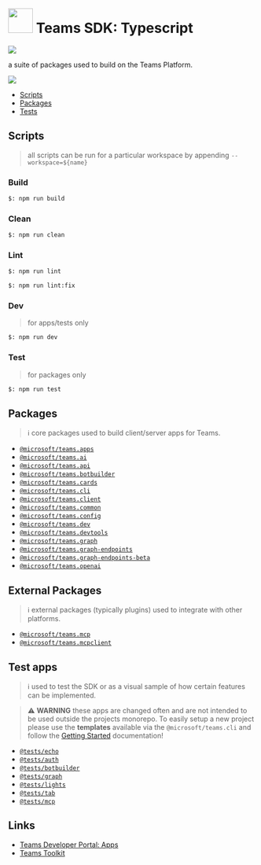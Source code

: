 # <img src="./assets/icons/icon.png" width="50px" /> Teams SDK: Typescript

<a href="#">
    <img src="https://img.shields.io/github/package-json/v/microsoft/teams.ts?label=npm" />
</a>

a suite of packages used to build on the Teams Platform.

<a href="https://microsoft.github.io/teams-ai" target="_blank">
    <img src="https://img.shields.io/badge/📖 Getting Started-blue?style=for-the-badge" />
</a>

- [Scripts](#scripts)
- [Packages](#packages)
- [Tests](#tests)

## Scripts

> all scripts can be run for a particular workspace by appending `--workspace=${name}`

### Build

```bash
$: npm run build
```

### Clean

```bash
$: npm run clean
```

### Lint

```bash
$: npm run lint
```

```bash
$: npm run lint:fix
```

### Dev

> for apps/tests only

```bash
$: npm run dev
```

### Test

> for packages only

```bash
$: npm run test
```

## Packages

> ℹ️ core packages used to build client/server apps for Teams.

- [`@microsoft/teams.apps`](./packages/apps/README.md)
- [`@microsoft/teams.ai`](./packages/ai/README.md)
- [`@microsoft/teams.api`](./packages/api/README.md)
- [`@microsoft/teams.botbuilder`](./packages/botbuilder/README.md)
- [`@microsoft/teams.cards`](./packages/cards/README.md)
- [`@microsoft/teams.cli`](./packages/cli/README.md)
- [`@microsoft/teams.client`](./packages/client/README.md)
- [`@microsoft/teams.common`](./packages/common/README.md)
- [`@microsoft/teams.config`](./packages/config/README.md)
- [`@microsoft/teams.dev`](./packages/dev/README.md)
- [`@microsoft/teams.devtools`](./packages/devtools/README.md)
- [`@microsoft/teams.graph`](./packages/graph/README.md)
- [`@microsoft/teams.graph-endpoints`](./packages/graph-endpoints/README.md)
- [`@microsoft/teams.graph-endpoints-beta`](./packages/graph-endpoints-beta/README.md)
- [`@microsoft/teams.openai`](./packages/openai/README.md)

## External Packages

> ℹ️ external packages (typically plugins) used to integrate with other platforms.

- [`@microsoft/teams.mcp`](./external/mcp/README.md)
- [`@microsoft/teams.mcpclient`](./external/mcpclient/README.md)

## Test apps

> ℹ️ used to test the SDK or as a visual sample of how certain features can be implemented.

> ⚠️ **WARNING** these apps are changed often and are not intended to be used outside the
> projects monorepo. To easily setup a new project please use the **templates** available via
> the `@microsoft/teams.cli` and follow the
> [Getting Started](https://microsoft.github.io/teams-ai/typescript/getting-started) documentation!

- [`@tests/echo`](./tests/echo/README.md)
- [`@tests/auth`](./tests/auth/README.md)
- [`@tests/botbuilder`](./tests/botbuilder/README.md)
- [`@tests/graph`](./tests/graph/README.md)
- [`@tests/lights`](./tests/lights/README.md)
- [`@tests/tab`](./tests/tab/README.md)
- [`@tests/mcp`](./tests/mcp/README.md)

## Links

- [Teams Developer Portal: Apps](https://dev.teams.microsoft.com/apps)
- [Teams Toolkit](https://www.npmjs.com/package/@microsoft/teamsapp-cli)
